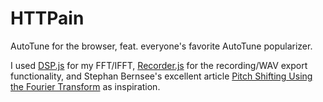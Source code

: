 # HTTPain
AutoTune for the browser, feat. everyone's favorite AutoTune popularizer.

I used <a href=https://github.com/corbanbrook/dsp.js/>DSP.js</a> for my FFT/IFFT,
<a href=https://github.com/mattdiamond/Recorderjs>Recorder.js</a> for the recording/WAV export functionality, 
and Stephan Bernsee's excellent article <a href=http://blogs.zynaptiq.com/bernsee/pitch-shifting-using-the-ft/>Pitch Shifting 
Using the Fourier Transform</a> as inspiration.
